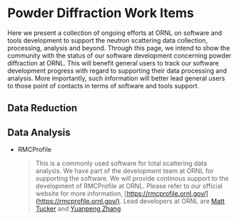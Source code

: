 Powder Diffraction Work Items
===

Here we present a collection of ongoing efforts at ORNL on software and tools development to support the neutron scattering data collection, processing, analysis and beyond. Through this page, we intend to show the community with the status of our software development concerning powder diffraction at ORNL. This will benefit general users to track our software development progress with regard to supporting their data processing and analysis. More importantly, such information will better lead general users to those point of contacts in terms of software and tools support.

## Data Reduction

## Data Analysis

- RMCProfile

    > This is a commonly used software for total scattering data analysis. We have part of the development team at ORNL for supporting the software. We will provide continous support to the development of RMCProfile at ORNL. Please refer to our official website for more information, [https://rmcprofile.ornl.gov/](https://rmcprofile.ornl.gov/). Lead developers at ORNL are [Matt Tucker](https://www.ornl.gov/staff-profile/matthew-g-tucker) and [Yuanpeng Zhang](https://www.ornl.gov/staff-profile/yuanpeng-zhang)